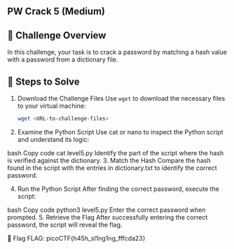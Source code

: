 ## **PW Crack 5 (Medium)**

## 📝 Challenge Overview
In this challenge, your task is to crack a password by matching a hash value with a password from a dictionary file.

## 🚀 Steps to Solve

1. Download the Challenge Files
   Use `wget` to download the necessary files to your virtual machine:
   ```bash
   wget <URL-to-challenge-files>

2. Examine the Python Script
Use cat or nano to inspect the Python script and understand its logic:

bash
Copy code
cat level5.py
Identify the part of the script where the hash is verified against the dictionary.
3. Match the Hash
Compare the hash found in the script with the entries in dictionary.txt to identify the correct password.

4. Run the Python Script
After finding the correct password, execute the script:

bash
Copy code
python3 level5.py
Enter the correct password when prompted.
5. Retrieve the Flag
After successfully entering the correct password, the script will reveal the flag.

🏁 Flag
FLAG: picoCTF{h45h_sl1ng1ng_fffcda23}

